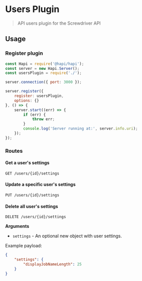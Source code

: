 # Users Plugin
> API users plugin for the Screwdriver API

## Usage

### Register plugin

```javascript
const Hapi = require('@hapi/hapi');
const server = new Hapi.Server();
const usersPlugin = require('./');

server.connection({ port: 3000 });

server.register({
    register: usersPlugin,
    options: {}
}, () => {
    server.start((err) => {
        if (err) {
            throw err;
        }
        console.log('Server running at:', server.info.uri);
    });
});
```

### Routes

#### Get a user's settings

`GET /users/{id}/settings`

#### Update a specific user's settings

`PUT /users/{id}/settings`

#### Delete all user's settings

`DELETE /users/{id}/settings`

**Arguments**

* `settings` - An optional new object with user settings.

Example payload:
```json
{
    "settings": {
        "displayJobNameLength": 25
    }
}
```
